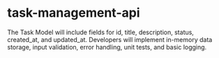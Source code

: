 # task-management-api
The Task Model will include fields for id, title, description, status, created_at, and updated_at. Developers will implement
in-memory data storage, input validation, error handling, unit tests, and basic logging.
